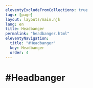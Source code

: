 ```yaml
---
eleventyExcludeFromCollections: true
tags: [page]
layout: layouts/main.njk
lang: en
title: Headbanger
permalink: "headbanger.html"
eleventyNavigation:
  title: "#Headbanger"
  key: Headbanger
  order: 4
---
```


# #Headbanger
